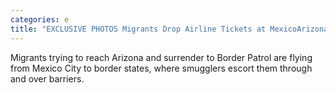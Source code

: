 ```yaml
---
categories: e
title: "EXCLUSIVE PHOTOS Migrants Drop Airline Tickets at MexicoArizona Border"
---
```

Migrants trying to reach Arizona and surrender to Border Patrol are flying from Mexico City to border states, where smugglers escort them through and over barriers.